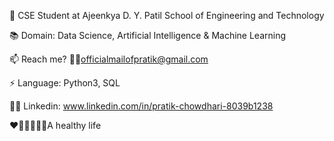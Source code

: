 🌱 CSE Student at Ajeenkya D. Y. Patil School of Engineering and Technology

📚 Domain: Data Science, Artificial Intelligence & Machine Learning

📫 Reach me? ✍🏽officialmailofpratik@gmail.com

⚡ Language: Python3, SQL

👨‍💼 Linkedin: www.linkedin.com/in/pratik-chowdhari-8039b1238

❤💪🏽🏃🏽‍♂️A healthy life

